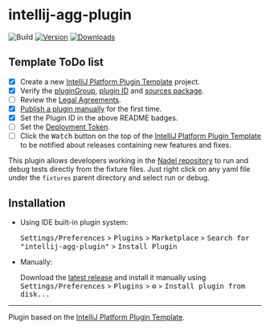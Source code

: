 # intellij-agg-plugin

![Build](https://github.com/felipe-gdr/intellij-agg-plugin/workflows/Build/badge.svg)
[![Version](https://img.shields.io/jetbrains/plugin/v/com.atlassian.intellij.plugin.nadel.svg)](https://plugins.jetbrains.com/plugin/com.atlassian.intellij.plugin.nadel)
[![Downloads](https://img.shields.io/jetbrains/plugin/d/com.atlassian.intellij.plugin.nadel.svg)](https://plugins.jetbrains.com/plugin/com.atlassian.intellij.plugin.nadel)

## Template ToDo list
- [x] Create a new [IntelliJ Platform Plugin Template][template] project.
- [x] Verify the [pluginGroup](/gradle.properties), [plugin ID](/src/main/resources/META-INF/plugin.xml) and [sources package](/src/main/kotlin).
- [ ] Review the [Legal Agreements](https://plugins.jetbrains.com/docs/marketplace/legal-agreements.html).
- [x] [Publish a plugin manually](https://plugins.jetbrains.com/docs/intellij/publishing-plugin.html?from=IJPluginTemplate) for the first time.
- [x] Set the Plugin ID in the above README badges.
- [ ] Set the [Deployment Token](https://plugins.jetbrains.com/docs/marketplace/plugin-upload.html).
- [ ] Click the <kbd>Watch</kbd> button on the top of the [IntelliJ Platform Plugin Template][template] to be notified about releases containing new features and fixes.

<!-- Plugin description -->
This plugin allows developers working in the [Nadel repository](https://github.com/atlassian-labs/nadel/) to run and debug 
tests directly from the fixture files.
Just right click on any yaml file under the `fixtures` parent directory and select run or debug.
<!-- Plugin description end -->

## Installation

- Using IDE built-in plugin system:
  
  <kbd>Settings/Preferences</kbd> > <kbd>Plugins</kbd> > <kbd>Marketplace</kbd> > <kbd>Search for "intellij-agg-plugin"</kbd> >
  <kbd>Install Plugin</kbd>
  
- Manually:

  Download the [latest release](https://github.com/felipe-gdr/intellij-agg-plugin/releases/latest) and install it manually using
  <kbd>Settings/Preferences</kbd> > <kbd>Plugins</kbd> > <kbd>⚙️</kbd> > <kbd>Install plugin from disk...</kbd>


---
Plugin based on the [IntelliJ Platform Plugin Template][template].

[template]: https://github.com/JetBrains/intellij-platform-plugin-template
